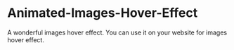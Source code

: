 # Animated-Images-Hover-Effect
A wonderful images hover effect. You can use it on your website for images hover effect.
